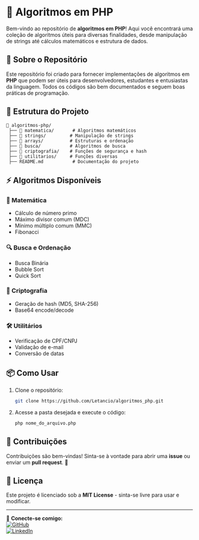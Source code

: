 # 🚀 Algoritmos em PHP

Bem-vindo ao repositório de **algoritmos em PHP**! Aqui você encontrará uma coleção de algoritmos úteis para diversas finalidades, desde manipulação de strings até cálculos matemáticos e estrutura de dados.

## 📌 Sobre o Repositório

Este repositório foi criado para fornecer implementações de algoritmos em **PHP** que podem ser úteis para desenvolvedores, estudantes e entusiastas da linguagem. Todos os códigos são bem documentados e seguem boas práticas de programação.

## 📂 Estrutura do Projeto

```
📁 algoritmos-php/
 ├── 📁 matematica/       # Algoritmos matemáticos
 ├── 📁 strings/         # Manipulação de strings
 ├── 📁 arrays/          # Estruturas e ordenação
 ├── 📁 busca/           # Algoritmos de busca
 ├── 📁 criptografia/    # Funções de segurança e hash
 ├── 📁 utilitarios/     # Funções diversas
 ├── README.md           # Documentação do projeto
```

## ⚡ Algoritmos Disponíveis

### 🔢 Matemática
- Cálculo de número primo
- Máximo divisor comum (MDC)
- Mínimo múltiplo comum (MMC)
- Fibonacci

### 🔍 Busca e Ordenação
- Busca Binária
- Bubble Sort
- Quick Sort

### 🔐 Criptografia
- Geração de hash (MD5, SHA-256)
- Base64 encode/decode

### 🛠️ Utilitários
- Verificação de CPF/CNPJ
- Validação de e-mail
- Conversão de datas

## 📦 Como Usar

1. Clone o repositório:
   ```bash
   git clone https://github.com/Letancio/algoritmos_php.git
   ```
2. Acesse a pasta desejada e execute o código:
   ```bash
   php nome_do_arquivo.php
   ```

## 🤝 Contribuições

Contribuições são bem-vindas! Sinta-se à vontade para abrir uma **issue** ou enviar um **pull request**. 🚀

## 📜 Licença

Este projeto é licenciado sob a **MIT License** - sinta-se livre para usar e modificar.

---

🔗 **Conecte-se comigo:**  
[![GitHub](https://img.shields.io/badge/GitHub-000?style=for-the-badge&logo=github)](https://github.com/Letancio)  
[![LinkedIn](https://img.shields.io/badge/LinkedIn-0077B5?style=for-the-badge&logo=linkedin)]([https://linkedin.com/in/seu-perfil](https://www.linkedin.com/in/let%C3%A2ncio-marinho-b81434179/))

